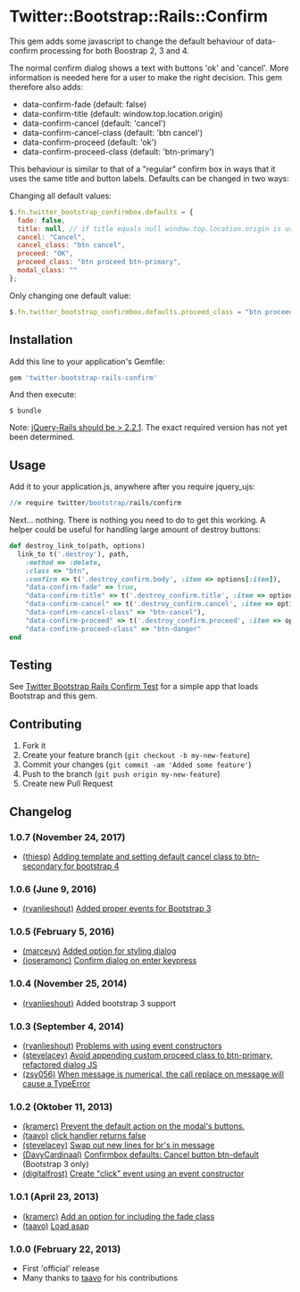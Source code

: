 # Twitter::Bootstrap::Rails::Confirm

This gem adds some javascript to change the default behaviour of data-confirm processing for both Boostrap 2, 3 and 4.

The normal confirm dialog shows a text with buttons 'ok' and 'cancel'. More information is needed here for a user to
make the right decision. This gem therefore also adds:

* data-confirm-fade (default: false)
* data-confirm-title (default: window.top.location.origin)
* data-confirm-cancel (default: 'cancel')
* data-confirm-cancel-class (default: 'btn cancel')
* data-confirm-proceed (default: 'ok')
* data-confirm-proceed-class (default: 'btn-primary')

This behaviour is similar to that of a "regular" confirm box in ways that it uses the same title and button labels.
Defaults can be changed in two ways:

Changing all default values:

```javascript
$.fn.twitter_bootstrap_confirmbox.defaults = {
  fade: false,
  title: null, // if title equals null window.top.location.origin is used
  cancel: "Cancel",
  cancel_class: "btn cancel",
  proceed: "OK",
  proceed_class: "btn proceed btn-primary",
  modal_class: ""
};
```

Only changing one default value:

```javascript
$.fn.twitter_bootstrap_confirmbox.defaults.proceed_class = "btn proceed btn-success";
```

## Installation

Add this line to your application's Gemfile:

```ruby
gem 'twitter-bootstrap-rails-confirm'
```

And then execute:

```
$ bundle
```

Note: [jQuery-Rails should be > 2.2.1](https://github.com/bluerail/twitter-bootstrap-rails-confirm/issues/27). The exact
required version has not yet been determined.

## Usage

Add it to your application.js, anywhere after you require jquery_ujs:

```coffeescript
//= require twitter/bootstrap/rails/confirm
```

Next... nothing. There is nothing you need to do to get this working. A helper could be useful for handling large amount
of destroy buttons:

```ruby
def destroy_link_to(path, options)
  link_to t('.destroy'), path,
    :method => :delete,
    :class => "btn",
    :confirm => t('.destroy_confirm.body', :item => options[:item]),
    "data-confirm-fade" => true,
    "data-confirm-title" => t('.destroy_confirm.title', :item => options[:item]),
    "data-confirm-cancel" => t('.destroy_confirm.cancel', :item => options[:item]),
    "data-confirm-cancel-class" => "btn-cancel"),
    "data-confirm-proceed" => t('.destroy_confirm.proceed', :item => options[:item]),
    "data-confirm-proceed-class" => "btn-danger"
end
```

## Testing

See [Twitter Bootstrap Rails Confirm Test](https://github.com/bluerail/twitter-bootstrap-rails-confirm-test) for a
simple app that loads Bootstrap and this gem.

## Contributing

1. Fork it
2. Create your feature branch (`git checkout -b my-new-feature`)
3. Commit your changes (`git commit -am 'Added some feature'`)
4. Push to the branch (`git push origin my-new-feature`)
5. Create new Pull Request

## Changelog

### 1.0.7 (November 24, 2017)

* [(thiesp)](https://github.com/thiesp) [Adding template and setting default cancel class to btn-secondary for bootstrap 4](https://github.com/bluerail/twitter-bootstrap-rails-confirm/pull/358)

### 1.0.6 (June 9, 2016)

* [(rvanlieshout)](https://github.com/rvanlieshout) [Added proper events for Bootstrap 3](https://github.com/bluerail/twitter-bootstrap-rails-confirm/issues/28)

### 1.0.5 (February 5, 2016)

* [(marceuy)](https://github.com/marceuy) [Added option for styling dialog](https://github.com/bluerail/twitter-bootstrap-rails-confirm/pull/31)
* [(joseramonc)](https://github.com/joseramonc) [Confirm dialog on enter keypress](https://github.com/bluerail/twitter-bootstrap-rails-confirm/pull/33)

### 1.0.4 (November 25, 2014)

* [(rvanlieshout)](https://github.com/rvanlieshout) Added bootstrap 3 support

### 1.0.3 (September 4, 2014)

* [(rvanlieshout)](https://github.com/rvanlieshout) [Problems with using event constructors](https://github.com/bluerail/twitter-bootstrap-rails-confirm/issues/18)
* [(stevelacey)](https://github.com/stevelacey) [Avoid appending custom proceed class to btn-primary, refactored dialog JS](https://github.com/bluerail/twitter-bootstrap-rails-confirm/pull/17)
* [(zsy056)](https://github.com/zsy056) [When message is numerical, the call replace on message will cause a TypeError](https://github.com/bluerail/twitter-bootstrap-rails-confirm/pull/22)

### 1.0.2 (Oktober 11, 2013)

* [(kramerc)](https://github.com/kramerc) [Prevent the default action on the modal's buttons.](https://github.com/bluerail/twitter-bootstrap-rails-confirm/pull/9)
* [(taavo)](https://github.com/taavo) [click handler returns false](https://github.com/bluerail/twitter-bootstrap-rails-confirm/pull/6)
* [(stevelacey)](https://github.com/stevelacey) [Swap out new lines for br's in message](https://github.com/bluerail/twitter-bootstrap-rails-confirm/pull/16)
* [(DavyCardinaal)](https://github.com/DavyCardinaal) [Confirmbox defaults: Cancel button btn-default](https://github.com/bluerail/twitter-bootstrap-rails-confirm/pull/15) (Bootstrap 3 only)
* [(digitalfrost)](https://github.com/digitalfrost) [Create "click" event using an event constructor](https://github.com/bluerail/twitter-bootstrap-rails-confirm/pull/14)

### 1.0.1 (April 23, 2013)

* [(kramerc)](https://github.com/kramerc) [Add an option for including the fade class](https://github.com/bluerail/twitter-bootstrap-rails-confirm/pull/8)
* [(taavo)](https://github.com/taavo) [Load asap](https://github.com/bluerail/twitter-bootstrap-rails-confirm/pull/5)

### 1.0.0 (February 22, 2013)

* First 'official' release
* Many thanks to [taavo](https://github.com/taavo) for his contributions
